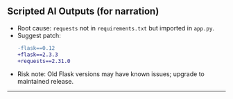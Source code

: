 ## Scripted AI Outputs (for narration)

- Root cause: `requests` not in `requirements.txt` but imported in `app.py`.
- Suggest patch:
  ```diff
  -flask==0.12
  +flask==2.3.3
  +requests==2.31.0
  ```
- Risk note: Old Flask versions may have known issues; upgrade to maintained release.
----